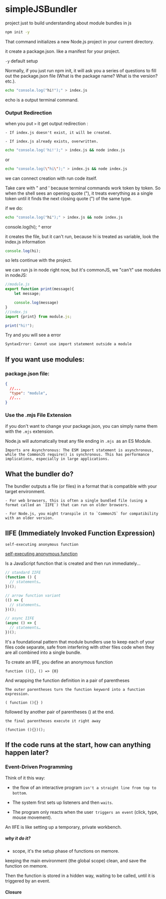 # simpleJSBundler
project just to build understanding about module bundles in js

~~~sh
npm init -y  
~~~
That command initializes a new Node.js project in your current directory.

it create a package.json.
like a  manifest for your project.

`-y` default setup 

Normally, if you just run npm init, it will ask you a series of questions to fill out the package.json file (What is the package name? What is the version? etc.).

~~~sh
echo "console.log("hi!");" > index.js
~~~

echo is a output terminal command.

### Output Redirection
when you put `>` it get output redirection :

    - If index.js doesn't exist, it will be created.

    - If index.js already exists, overwritten.

~~~sh
echo "console.log('hi!');" > index.js && node index.js
~~~
or 
~~~sh
echo "console.log(\"hi\");" > index.js && node index.js
~~~
we can connect creation with run code itself.

Take care with " and ' because terminal commands work token by token.
So when the shell sees an opening quote ("), it treats everything as a single token until it finds the next closing quote (") of the same type.

if we do:

~~~sh
echo "console.log("hi");" > index.js && node index.js
~~~
console.log(hi);
            ^
error 

it creates the file, but it can't run, because hi is treated as variable, look the index.js information

~~~js
console.log(hi);
~~~

so lets continue with the project.

we can run js in node right now, but it's commonJS, we "can't" use modules in nodeJS:

~~~js
//module.js
export function print(message){
    let message;

    console.log(message)
}
//index.js
import {print} from module.js;

print("hi!");
~~~
Try and you will see a error 

`SyntaxError: Cannot use import statement outside a module`

## If you want use modules:
### package.json file:
~~~json
{
  //...
  "type": "module",
  //...
}
~~~

### Use the .mjs File Extension
if you don't want to change your package.json, you can simply name them with the `.mjs` extension.

Node.js will automatically treat any file ending in `.mjs `as an ES Module.

`Imports are Asynchronous: The ESM import statement is asynchronous, while the CommonJS require() is synchronous. This has performance implications, especially in large applications.`

## What the bundler do?

The bundler outputs a file (or files) in a format that is compatible with your target environment.
    
    - For web browsers, this is often a single bundled file (using a format called an `IIFE`) that can run on older browsers.

    - For Node.js, you might transpile it to `CommonJS` for compatibility with an older version.


## IIFE (Immediately Invoked Function Expression)

`self-executing anonymous function`

[self-executing anonymous function](https://developer.mozilla.org/en-US/docs/Glossary/IIFE)

Is a JavaScript function that is created and then run immediately...

~~~js
// standard IIFE
(function () {
  // statements…
})();

// arrow function variant
(() => {
  // statements…
})();

// async IIFE
(async () => {
  // statements…
})();
~~~

It's a foundational pattern that module bundlers use to keep each of your files code separate, safe from interfering with other files code when they are all combined into a single bundle.

To create an IIFE, you define an anonymous function

`function (){}, () => {0}`

And wrapping the function definition in a pair of parentheses

`The outer parentheses turn the function keyword into a function expression.`

`( function (){} )`

followed by another pair of parentheses () at the end. 

`the final parentheses execute it right away`

`(function (){})();`

##  If the code runs at the start, how can anything happen later?

### Event-Driven Programming

Think of it this way: 

  - the flow of an interactive program `isn't a straight line from top to bottom`.

  - The system first sets up listeners and then `waits`.

  - The program only reacts when the user` triggers an event` (click, type, mouse movement).

An IIFE is like setting up a temporary, private workbench. 

##### why it do it?
  
  - scope, it's the setup phase of functions on memore.

keeping the main environment (the global scope) clean, and save the function on memore.

Then the function is stored in a hidden way, waiting to be called, until it is triggered by an event.

#### Closure
